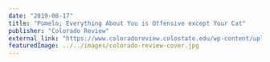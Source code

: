 ```yaml
---
date: "2019-08-17"
title: "Pomelo; Everything About You is Offensive except Your Cat"
publisher: "Colorado Review"
external_link: "https://www.coloradoreview.colostate.edu/wp-content/uploads/2019/07/TOC-for-web.pdf"
featuredImage: ../../images/colorado-review-cover.jpg
---
```

